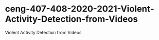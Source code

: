 # ceng-407-408-2020-2021-Violent-Activity-Detection-from-Videos
Violent Activity Detection from Videos
